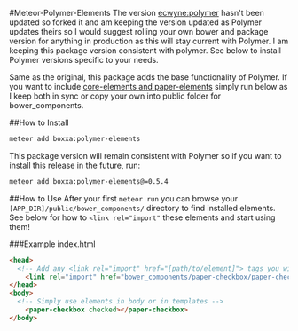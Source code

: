 #Meteor-Polymer-Elements
The version [ecwyne:polymer](http://github.com/ecwyne/meteor-polymer-elements) hasn't been updated so forked it and am keeping the version updated as Polymer updates theirs so I would suggest rolling your own bower and package version for anything in production as this will stay current with Polymer. I am keeping this package version consistent with polymer. See below to install Polymer versions specific to your needs.


Same as the original, this package adds the base functionality of Polymer. If you want to include [core-elements and paper-elements](http://www.polymer-project.org/docs/elements/) simply run below as I keep both in sync or copy your own into public folder for bower_components.

##How to Install

```bash
meteor add boxxa:polymer-elements
```

This package version will remain consistent with Polymer so if you want to install this release in the future, run:
```bash
meteor add boxxa:polymer-elements@=0.5.4
```
##How to Use
After your first `meteor run` you can browse your `[APP_DIR]/public/bower_components/` directory to find installed elements. See below for how to `<link rel="import"` these elements and start using them!

###Example
index.html
```html
<head>
  <!-- Add any <link rel="import" href="[path/to/element]"> tags you will use -->
	<link rel="import" href="bower_components/paper-checkbox/paper-checkbox.html">
</head>
<body>
  <!-- Simply use elements in body or in templates -->
	<paper-checkbox checked></paper-checkbox>
</body>
```